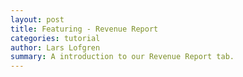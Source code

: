 ```yaml
---
layout: post
title: Featuring - Revenue Report
categories: tutorial
author: Lars Lofgren
summary: A introduction to our Revenue Report tab.
---
```

<div id="wistia_3f023d87a8" class="wistia-embed" data-video-width="640" data-video-height="400">&nbsp;</div>
<script charset="ISO-8859-1" src="http://fast.wistia.com/static/E-v1.js">	
</script>

<script>
/** 
 * Helper function for loading KM trackable videos.
 * 
 * id     - The Wistia video ID
 * width  - The player width
 * height - The player height
 * name   - The name of the video. This can be anything and
    will be appended to the event logged in KM.
 */

function loadKMTrackableVideo (id, width, height, name) {
	wistiaEmbed = Wistia.embed(id, {
	  videoWidth: width,
	  videoHeight: height,
	  controlsVisibleOnLoad: true
	});

	// Begin binding KISSmetrics tracking
	wistiaEmbed.bind("play", function() {
		_kmq.push(['record', 'Played video - ' + name]);
	});

	wistiaEmbed.bind("pause", function() {
		_kmq.push(['record', 'Paused video - ' + name]);
	});

	wistiaEmbed.bind("end", function() {
		_kmq.push(['record', 'Finished video - ' + name]);
	});
}

loadKMTrackableVideo("3f023d87a8", 640, 400, "Blank Slate: Revenue Report");
</script>